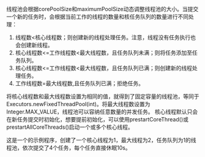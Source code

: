 线程池会根据corePoolSize和maximumPoolSize动态调整线程池的大小。当提交一个新的任务时，会根据当前工作的线程的数量和核任务队列的数量进行不同处理：

1. 线程数<核心线程数；则创建新的线程处理任务。注意，线程没有任务执行也会创建新线程。
2. 核心线程数<=工作线程数<最大线程数，且任务队列未满；则将任务添加至任务队列。
3. 核心线程数<=工作线程数<最大线程数，且任务队列已满；则创建新的线程处理任务。
4. 工作线程数=最大线程数,且任务队列已满；拒绝任务。

将核心线程数和最大线程数设置为相同的值，就得到了固定容量的线程池，等同于Executors.newFixedThreadPool(int)。将最大线程数设置为Integer.MAX_VALUE，线程池可以容纳任意数量的并发任务。
核心线程默认只会在新任务提交时初始化，想要提前初始化，可以使用prestartCoreThread()或prestartAllCoreThreads()启动一个或多个核心线程。

这是一个的示例程序，创建了一个核心线程为1，最大线程为2，任务队列为1的线程池，依次提交了4个任务，每个任务直接休眠10s。